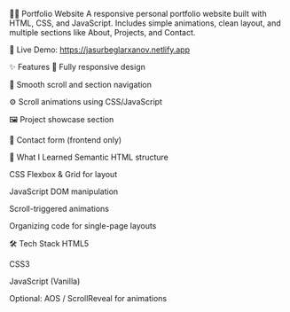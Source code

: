 🧑‍💻 Portfolio Website
A responsive personal portfolio website built with HTML, CSS, and JavaScript.
Includes simple animations, clean layout, and multiple sections like About, Projects, and Contact.

🔗 Live Demo: https://jasurbeglarxanov.netlify.app

✨ Features
📱 Fully responsive design

🎯 Smooth scroll and section navigation

⚙️ Scroll animations using CSS/JavaScript

🖼️ Project showcase section

📇 Contact form (frontend only)

🧠 What I Learned
Semantic HTML structure

CSS Flexbox & Grid for layout

JavaScript DOM manipulation

Scroll-triggered animations

Organizing code for single-page layouts

🛠️ Tech Stack
HTML5

CSS3

JavaScript (Vanilla)

Optional: AOS / ScrollReveal for animations
